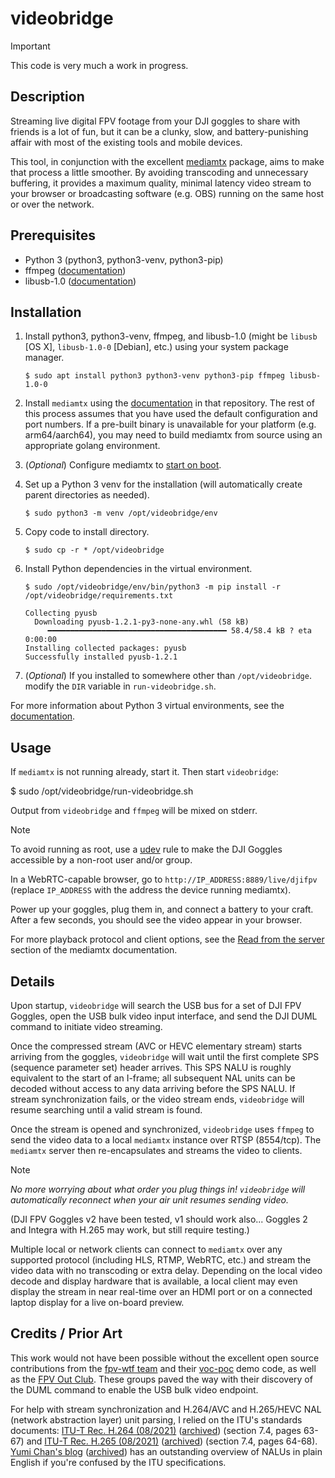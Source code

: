 # videobridge

> [!IMPORTANT]
> This code is very much a work in progress.


## Description

Streaming live digital FPV footage from your DJI goggles to share with friends
is a lot of fun, but it can be a clunky, slow, and battery-punishing affair
with most of the existing tools and mobile devices.

This tool, in conjunction with the excellent
[mediamtx](https://github.com/bluenviron/mediamtx) package, aims to make that 
process a little smoother.  By avoiding transcoding and unnecessary buffering, 
it provides a maximum quality, minimal latency video stream to your browser or
broadcasting software (e.g. OBS) running on the same host or over the network.


## Prerequisites

* Python 3 (python3, python3-venv, python3-pip)
* ffmpeg ([documentation](https://ffmpeg.org/documentation.html))
* libusb-1.0 ([documentation](https://libusb.info/))

## Installation

1. Install python3, python3-venv, ffmpeg, and libusb-1.0 (might be `libusb` [OS X], `libusb-1.0-0` [Debian], etc.) using your system package manager.

    `$ sudo apt install python3 python3-venv python3-pip ffmpeg libusb-1.0-0`

1. Install `mediamtx` using the [documentation](https://github.com/bluenviron/mediamtx#installation) in that repository.  The rest of this process assumes that you have used the default configuration and port numbers.  If a pre-built binary is unavailable for your platform (e.g. arm64/aarch64), you may need to build mediamtx from source using an appropriate golang environment.
1. (*Optional*) Configure mediamtx to [start on boot](https://github.com/bluenviron/mediamtx#start-on-boot).
1. Set up a Python 3 venv for the installation (will automatically create parent directories as needed).

    `$ sudo python3 -m venv /opt/videobridge/env`

1. Copy code to install directory.

    `$ sudo cp -r * /opt/videobridge`

1. Install Python dependencies in the virtual environment.

    `$ sudo /opt/videobridge/env/bin/python3 -m pip install -r /opt/videobridge/requirements.txt`

    ```
    Collecting pyusb
      Downloading pyusb-1.2.1-py3-none-any.whl (58 kB)
         ━━━━━━━━━━━━━━━━━━━━━━━━━━━━━━━━━━━━━━━━ 58.4/58.4 kB ? eta 0:00:00
    Installing collected packages: pyusb
    Successfully installed pyusb-1.2.1
    ```

1. (*Optional*) If you installed to somewhere other than `/opt/videobridge`.  modify the `DIR` variable in `run-videobridge.sh`.

For more information about Python 3 virtual environments, see the
[documentation](https://docs.python.org/3/library/venv.html).


## Usage

If `mediamtx` is not running already, start it.  Then start `videobridge`:

  $ sudo /opt/videobridge/run-videobridge.sh

Output from `videobridge` and `ffmpeg` will be mixed on stderr.

> [!NOTE]
> To avoid running as root, use a [udev](https://www.man7.org/linux/man-pages/man7/udev.7.html)
> rule to make the DJI Goggles accessible by a non-root user and/or group.

In a WebRTC-capable browser, go to `http://IP_ADDRESS:8889/live/djifpv`
(replace `IP_ADDRESS` with the address the device running mediamtx).

Power up your goggles, plug them in, and connect a battery to your craft.
After a few seconds, you should see the video appear in your browser.

For more playback protocol and client options, see the [Read from the server](https://github.com/bluenviron/mediamtx#read-from-the-server)
section of the mediamtx documentation.


## Details

Upon startup, `videobridge` will search the USB bus for a set of DJI FPV Goggles,
open the USB bulk video input interface, and send the DJI DUML command to
initiate video streaming.

Once the compressed stream (AVC or HEVC elementary stream) starts arriving from
the goggles, `videobridge` will wait until the first complete SPS (sequence
parameter set) header arrives.  This SPS NALU is roughly equivalent to the 
start of an I-frame; all subsequent NAL units can be decoded without access to
any data arriving before the SPS NALU.  If stream synchronization fails, or the
video stream ends, `videobridge` will resume searching until a valid stream is
found.

Once the stream is opened and synchronized, `videobridge` uses `ffmpeg` to
send the video data to a local `mediamtx` instance over RTSP (8554/tcp).
The `mediamtx` server then re-encapsulates and streams the video to clients.

> [!NOTE]
> *No more worrying about what order you plug things in!  `videobridge` will
> automatically reconnect when your air unit resumes sending video.*

(DJI FPV Goggles v2 have been tested, v1 should work also... Goggles 2 and
Integra with H.265 may work, but still require testing.)

Multiple local or network clients can connect to `mediamtx` over any supported
protocol (including HLS, RTMP, WebRTC, etc.) and stream the video data
with no transcoding or extra delay.  Depending on the local video decode and
display hardware that is available, a local client may even display the stream
in near real-time over an HDMI port or on a connected laptop display for a live
on-board preview.


## Credits / Prior Art

This work would not have been possible without the excellent open source
contributions from the [fpv-wtf team](https://github.com/fpv-wtf/) and their
[voc-poc](https://github.com/fpv-wtf/voc-poc/) demo code, as well as the
[FPV Out Club](https://github.com/fpvout).  These groups paved the way with
their discovery of the DUML command to enable the USB bulk video endpoint.

For help with stream synchronization and H.264/AVC and H.265/HEVC NAL (network
abstraction layer) unit parsing, I relied on the ITU's standards documents:
[ITU-T Rec. H.264 (08/2021)](https://www.itu.int/rec/dologin_pub.asp?lang=e&id=T-REC-H.264-202108-I!!PDF-E&type=items)
([archived](https://web.archive.org/web/20230424014548/https://www.itu.int/rec/dologin_pub.asp?lang=e&id=T-REC-H.264-202108-I!!PDF-E&type=items))
(section 7.4, pages 63-67) and
[ITU-T Rec. H.265 (08/2021)](https://www.itu.int/rec/dologin_pub.asp?lang=e&id=T-REC-H.265-202108-I!!PDF-E&type=items)
([archived](https://web.archive.org/web/20211118144215/https://www.itu.int/rec/dologin_pub.asp?lang=e&id=T-REC-H.265-202108-I!!PDF-E&type=items))
(section 7.4, pages 64-68).
[Yumi Chan's blog](https://yumichan.net/video-processing/video-compression/introduction-to-h264-nal-unit/)
([archived](https://web.archive.org/web/20230330054552/https://yumichan.net/video-processing/video-compression/introduction-to-h264-nal-unit/))
has an outstanding overview of NALUs in plain English if you're confused by
the ITU specifications.
